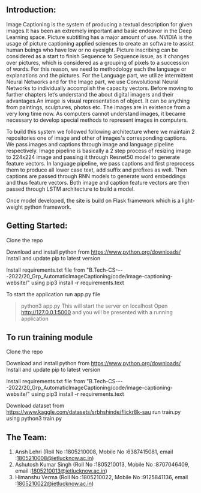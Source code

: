 ## Introduction:

Image Captioning is the system of producing a textual description for given images.It has been an extremely important and basic endeavor in the 
Deep Learning space. Picture subtitling has a major amount of use. NVIDIA is the usage of picture captioning applied sciences to create an software to assist human beings who have low or no eyesight.
Picture inscribing can be considered as a start to finish Sequence to Sequence issue, as it changes over pictures, which is considered as a grouping of pixels to a succession of words. For this reason, we need to methodology each the 
language or explanations and the pictures. For the Language part, we utilize intermittent Neural Networks and for the Image part, we use Convolutional Neural Networks to individually accomplish the capacity vectors.
Before moving to further chapters let’s understand the about digital imagers and their advantages.An image is visual representation of object. It can be anything from paintings, sculptures, photos etc. The images are in existence from a very 
long time now. As computers cannot understand images, it became necessary to develop special methods to represent images in computers.


To build this system we followed following architecture where we maintain 2 repositories one of image and other of images's corresponding captions.
We pass images and captions through image and language pipeline respectively. Image pipeline is basically a 2 step process of resizing image to 224x224 
image and passing it through Resnet50 model to generate feature vectors.
In language pipeline, we pass captions and first preprocess them to produce all lower case text, add suffix and prefixes as well. Then captions are passed through
RNN models to generate word embeddings and thus feature vectors.
Both image and caption feature vectors are then passed through LSTM architecture to build a model.

Once model developed, the site is build on Flask framework which is a light-weight python framework.



## Getting Started:
Clone the repo

Download and install python from https://www.python.org/downloads/
Install and update pip to latest version

Install requirements.txt file from "B.Tech-CS----2022/20_Grp_AutomaticImageCaptioning/code/image-captioning-website/" using 
pip3 install -r requirements.text

To start the application run app.py file
>python3 app.py
This will start the server on localhost
Open http://127.0.0.1:5000 and you will be presented with a running application



## To run training module
Clone the repo

Download and install python from https://www.python.org/downloads/
Install and update pip to latest version

Install requirements.txt file from "B.Tech-CS----2022/20_Grp_AutomaticImageCaptioning/code/image-captioning-website/" using 
pip3 install -r requirements.text

Download dataset from https://www.kaggle.com/datasets/srbhshinde/flickr8k-sau
run train.py using 
python3 train.py


## The Team:
1. Ansh Lehri (Roll No :1805210008, Mobile No :6387415081, email :1805210008@ietlucknow.ac.in)
2. Ashutosh Kumar Singh (Roll No :1805210013, Mobile No :8707046409, email :1805210013@ietlucknow.ac.in)
3. Himanshu Verma (Roll No :1805210022, Mobile No :9125841136, email :1805210022@ietlucknow.ac.in)

